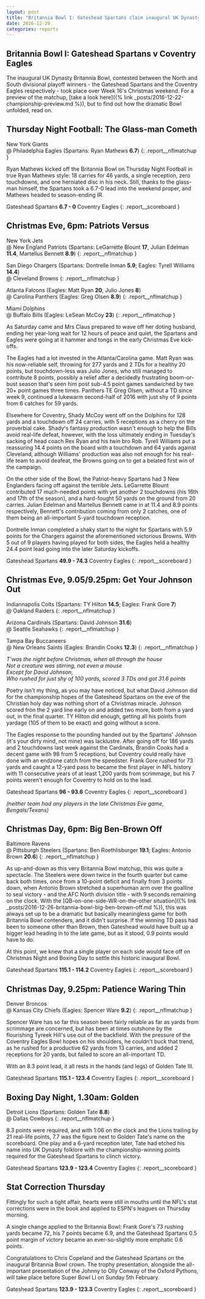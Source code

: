 ```yaml
---
layout: post
title: "Britannia Bowl I: Gateshead Spartans claim inaugural UK Dynasty title"
date: 2016-12-29
categories: reports
---
```


## Britannia Bowl I: Gateshead Spartans v Coventry Eagles

The inaugural UK Dynasty Britannia Bowl, contested between the North and South divisional playoff winners - the Gateshead Spartans and the Coventry Eagles respectively - took place over Week 16's Christmas weekend. For a preview of the matchup, [take a look here]({% link _posts/2016-12-22-championship-preview.md %}), but to find out how the dramatic Bowl unfolded, read on.

## Thursday Night Football: The Glass-man Cometh

New York Giants  
@ Philadelphia Eagles (Spartans: Ryan Mathews **6.7**)
{: .report__nflmatchup }

Ryan Mathews kicked off the Britannia Bowl on Thursday Night Football in true Ryan Mathews style: 18 carries for 46 yards, a single reception, zero touchdowns, and one herniated disc in his neck. Still, thanks to the glass-man himself, the Spartans took a 6.7-0 lead into the weekend proper, and Mathews headed to season-ending IR.

Gateshead Spartans **6.7 - 0** Coventry Eagles
{: .report__scoreboard }

## Christmas Eve, 6pm: Patriots Versus

New York Jets  
@ New England Patriots (Spartans: LeGarrette Blount **17**, Julian Edelman **11.4**, Martellus Bennett **8.9**)
{: .report__nflmatchup }

San Diego Chargers (Spartans: Dontrelle Inman **5.9**; Eagles: Tyrell Williams **14.4**)  
@ Cleveland Browns
{: .report__nflmatchup }

Atlanta Falcons (Eagles: Matt Ryan **20**, Julio Jones **8**)  
@ Carolina Panthers (Eagles: Greg Olsen **8.9**)
{: .report__nflmatchup }

Miami Dolphins  
@ Buffalo Bills (Eagles: LeSean McCoy **23**)
{: .report__nflmatchup }

As Saturday came and Mrs Claus prepared to wave off her doting husband, ending her year-long wait for 12 hours of peace and quiet, the Spartans and Eagles were going at it hammer and tongs in the early Christmas Eve kick-offs. 

The Eagles had a lot invested in the Atlanta/Carolina game. Matt Ryan was his now-reliable self, throwing for 277 yards and 2 TDs for a healthy 20 points, but touchdown-less was Julio Jones, who still managed to contribute 8 points, possibly a relief after a decidedly frustrating boom-or-bust season that's seen him post sub-4.5 point games sandwiched by two 20+ point games three times. Panthers TE Greg Olsen, without a TD since week 9, continued a lukewarm second-half of 2016 with just shy of 9 points from 6 catches for 59 yards.

Elsewhere for Coventry, Shady McCoy went off on the Dolphins for 128 yards and a touchdown off 24 carries, with 5 receptions as a cherry on the proverbial cake. Shady's fantasy production wasn't enough to help the Bills avoid real-life defeat, however, with the loss ultimately ending in Tuesday's sacking of head coach Rex Ryan and his twin bro Rob. Tyrell Williams put a reassuring 14.4 points on the board with a touchdown and 64 yards against Cleveland, although Williams' production was also not enough for his real-life team to avoid deafeat, the Browns going on to get a belated first win of the campaign.

On the other side of the Bowl, the Patriot-heavy Spartans had 3 New Englanders facing off against the terrible Jets. LeGarrette Blount contributed 17 much-needed points with yet another 2 touchdowns (his 16th and 17th of the season), and a hard-fought 50 yards on the ground from 20 carries. Julian Edelman and Martellus Bennett came in at 11.4 and 8.9 points respectively, Bennett's contribution coming from only 2 catches, one of them being an all-important 5-yard touchdown reception.

Dontrelle Inman completed a shaky start to the night for Spartans with 5.9 points for the Chargers against the aforementioned victorious Browns. With 5 out of 9 players having played for both sides, the Eagles held a healthy 24.4 point lead going into the later Saturday kickoffs.

Gateshead Spartans **49.9 - 74.3** Coventry Eagles
{: .report__scoreboard }

## Christmas Eve, 9.05/9.25pm: Get Your Johnson Out

Indiannapolis Colts (Spartans: TY Hilton **14.5**; Eagles: Frank Gore **7**)  
@ Oakland Raiders
{: .report__nflmatchup }

Arizona Cardinals (Spartans: David Johnson **31.6**)  
@ Seattle Seahawks
{: .report__nflmatchup }

Tampa Bay Buccaneers  
@ New Orleans Saints (Eagles: Brandin Cooks **12.3**)
{: .report__nflmatchup }

*T'was the night before Christmas, when all through the house*  
*Not a creature was stirring, not even a mouse*  
*Except for David Johnson,*  
*Who rushed for just shy of 100 yards, scored 3 TDs and got 31.6 points*

Poetry isn't my thing, as you may have noticed, but what David Johnson did for the championship hopes of the Gateshead Spartans on the eve of the Christian holy day was nothing short of a Christmas miracle. Johnson scored fron the 2 yard line early on and added two more, both from a yard out, in the final quarter. TY Hilton did enough, getting all his points from yardage (105 of them to be exact) and going without a score.

The Eagles response to the pounding handed out by the Spartans' Johnson (it's your dirty mind, not mine) was lacklustre. After going off for 186 yards and 2 touchdowns last week against the Cardinals, Brandin Cooks had a decent game with 98 from 5 receptions, but Coventry could really have done with an endzone catch from the speedster. Frank Gore rushed for 73 yards and caught a 12-yard pass to became the first player in NFL history with 11 consecutive years of at least 1,200 yards from scrimmage, but his 7 points weren't enough for Coventry to hold on to the lead.

Gateshead Spartans **96 - 93.6** Coventry Eagles
{: .report__scoreboard }

*(neither team had any players in the late Christmas Eve game, Bengals/Texans)*

## Christmas Day, 6pm: Big Ben-Brown Off

Baltimore Ravens  
@ Pittsburgh Steelers (Spartans: Ben Roethlisburger **19.1**; Eagles: Antonio Brown **20.6**)
{: .report__nflmatchup }

As up-and-down as this very Britannia Bowl matchup, this was quite a spectacle. The Steelers were down twice in the fourth quarter but came back both times, once from a 10-point deficit and finally from 3 points down, when Antonio Brown stretched a superhuman arm over the goalline to seal victory - and the AFC North division title - with 9 seconds remaining on the clock. With the [QB-on-one-side-WR-on-the-other situation]({% link _posts/2016-12-26-britannia-bowl-big-ben-brown-off.md %}), this was always set up to be a dramatic but basically meaningless game for both Britannia Bowl contenders, and it didn't surprise. If the winning TD pass had been to someone other than Brown, then Gateshead would have built up a bigger lead heading in to the late game, but as it stood, 0.9 points would have to do.

At this point, we knew that a single player on each side would face off on Christmas Night and Boxing Day to settle this historic inaugural Bowl.

Gateshead Spartans **115.1 - 114.2** Coventry Eagles
{: .report__scoreboard }

## Christmas Day, 9.25pm: Patience Waring Thin

Denver Broncos  
@ Kansas City Chiefs (Eagles: Spencer Ware **9.2**)
{: .report__nflmatchup }

Spencer Ware has so far this season been fairly reliable as far as yards from scrimmage are concerned, but has been at times outshone by the flourishing Tyreek Hill's use out of the backfield. With the pressure of the Coventry Eagles Bowl hopes on his shoulders, he couldn't buck that trend, as he rushed for a productive 62 yards from 13 carries, and added 2 receptions for 20 yards, but failed to score an all-important TD.
 
 With an 8.3 point lead, it all rests in the hands (and legs) of Golden Tate III.

Gateshead Spartans **115.1 - 123.4** Coventry Eagles
{: .report__scoreboard }

## Boxing Day Night, 1.30am: Golden

Detroit Lions (Spartans: Golden Tate **8.8**)  
@ Dallas Cowboys
{: .report__nflmatchup }

8.3 points were required, and with 1:06 on the clock and the Lions trailing by 21 real-life points, 7.7 was the figure next to Golden Tate's name on the scoreboard. One play and a 6-yard reception later, Tate had etched his name into UK Dynasty folklore with the championship-winning points required for the Gateshead Spartans to clinch victory.

Gateshead Spartans **123.9 - 123.4** Coventry Eagles
{: .report__scoreboard }

## Stat Correction Thursday

Fittingly for such a tight affair, hearts were still in mouths until the NFL's stat corrections were in the book and applied to ESPN's leagues on Thursday morning.

A single change applied to the Britannia Bowl: Frank Gore's 73 rushing yards became 72, his 7 points became 6.9, and the Gateshead Spartans 0.5 point margin of victory became an ever-so-slightly more emphatic 0.6 points.

Congratulations to Chris Copeland and the Gateshead Spartans on the inaugural Britannia Bowl crown. The trophy presentation, alongside the all-important presentation of the Johnny to Olly Conway of the Oxford Pythons, will take place before Super Bowl LI on Sunday 5th February.

Gateshead Spartans **123.9 - 123.3** Coventry Eagles
{: .report__scoreboard }
